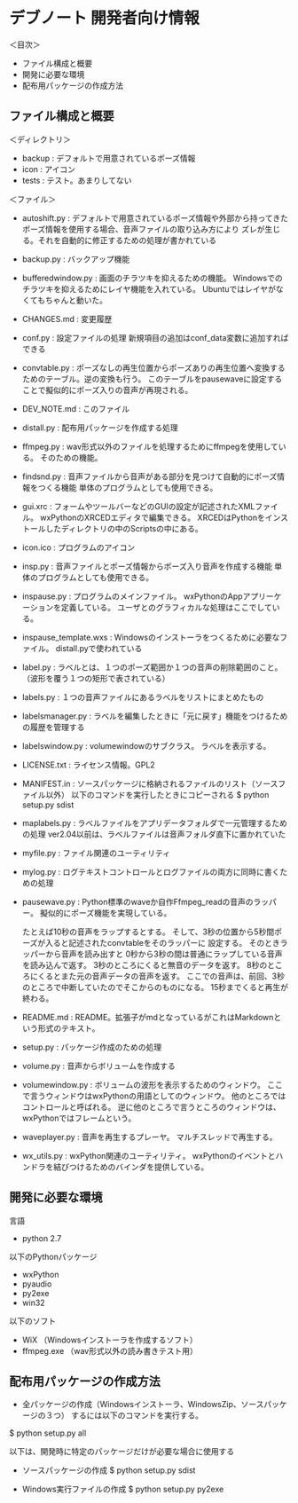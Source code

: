 デブノート 開発者向け情報
===============================================================================

＜目次＞
* ファイル構成と概要
* 開発に必要な環境
* 配布用パッケージの作成方法


ファイル構成と概要
-------------------------------------------------------------------------------
＜ディレクトリ＞
* backup : デフォルトで用意されているポーズ情報
* icon   : アイコン
* tests  : テスト。あまりしてない

＜ファイル＞
* autoshift.py :
  デフォルトで用意されているポーズ情報や外部から持ってきた
  ポーズ情報を使用する場合、音声ファイルの取り込み方により
  ズレが生じる。それを自動的に修正するための処理が書かれている

* backup.py :
  バックアップ機能

* bufferedwindow.py :
  画面のチラツキを抑えるための機能。
  Windowsでのチラツキを抑えるためにレイヤ機能を入れている。
  Ubuntuではレイヤがなくてもちゃんと動いた。

* CHANGES.md :
  変更履歴

* conf.py :
  設定ファイルの処理
  新規項目の追加はconf_data変数に追加すればできる

* convtable.py :
  ポーズなしの再生位置からポーズありの再生位置へ変換する
  ためのテーブル。逆の変換も行う。
  このテーブルをpausewaveに設定することで擬似的にポーズ入りの音声が再現される。

* DEV_NOTE.md :
  このファイル

* distall.py :
  配布用パッケージを作成する処理

* ffmpeg.py :
  wav形式以外のファイルを処理するためにffmpegを使用している。
  そのための機能。

* findsnd.py :
  音声ファイルから音声がある部分を見つけて自動的にポーズ情報をつくる機能
  単体のプログラムとしても使用できる。

* gui.xrc :
  フォームやツールバーなどのGUIの設定が記述されたXMLファイル。
  wxPythonのXRCEDエディタで編集できる。
  XRCEDはPythonをインストールしたディレクトリの中のScriptsの中にある。

* icon.ico :
  プログラムのアイコン

* insp.py :
  音声ファイルとポーズ情報からポーズ入り音声を作成する機能
  単体のプログラムとしても使用できる。

* inspause.py :
  プログラムのメインファイル。
  wxPythonのAppアプリーケーションを定義している。
  ユーザとのグラフィカルな処理はここでしている。

* inspause_template.wxs :
  Windowsのインストーラをつくるために必要なファイル。
  distall.pyで使われている

* label.py :
  ラベルとは、１つのポーズ範囲か１つの音声の削除範囲のこと。
  （波形を覆う１つの矩形で表されている）

* labels.py :
  １つの音声ファイルにあるラベルをリストにまとめたもの

* labelsmanager.py :
  ラベルを編集したときに「元に戻す」機能をつけるための履歴を管理する

* labelswindow.py :
  volumewindowのサブクラス。
  ラベルを表示する。

* LICENSE.txt :
  ライセンス情報。GPL2

* MANIFEST.in :
  ソースパッケージに格納されるファイルのリスト（ソースファイル以外）
  以下のコマンドを実行したときにコピーされる
  $ python setup.py sdist

* maplabels.py :
  ラベルファイルをアプリデータフォルダで一元管理するための処理
  ver2.04以前は、ラベルファイルは音声フォルダ直下に置かれていた

* myfile.py :
  ファイル関連のユーティリティ

* mylog.py :
  ログテキストコントロールとログファイルの両方に同時に書くための処理

* pausewave.py :
  Python標準のwaveか自作Ffmpeg_readの音声のラッパー。
  擬似的にポーズ機能を実現している。

  たとえば10秒の音声をラップするとする。
  そして、3秒の位置から5秒間ポーズが入ると記述されたconvtableをそのラッパーに
  設定する。
  そのときラッパーから音声を読み出すと
  0秒から3秒の間は普通にラップしている音声を読み込んで返す。
  3秒のところにくると無音のデータを返す。
  8秒のところにくるとまた元の音声データの音声を返す。
  ここでの音声は、前回、3秒のところで中断していたのでそこからのものになる。
  15秒までくると再生が終わる。

* README.md :
  README。拡張子がmdとなっているがこれはMarkdownという形式のテキスト。

* setup.py :
  パッケージ作成のための処理

* volume.py :
  音声からボリュームを作成する

* volumewindow.py :
  ボリュームの波形を表示するためのウィンドウ。
  ここで言うウィンドウはwxPythonの用語としてのウィンドウ。
  他のところではコントロールと呼ばれる。
  逆に他のところで言うところのウィンドウは、wxPythonではフレームという。

* waveplayer.py :
  音声を再生するプレーヤ。
  マルチスレッドで再生する。

* wx_utils.py :
  wxPython関連のユーティリティ。
  wxPythonのイベントとハンドラを結びつけるためのバインダを提供している。


開発に必要な環境
-------------------------------------------------------------------------------

言語
* python 2.7

以下のPythonパッケージ
* wxPython
* pyaudio
* py2exe
* win32

以下のソフト
* WiX   （Windowsインストーラを作成するソフト）
* ffmpeg.exe  （wav形式以外の読み書きテスト用）


配布用パッケージの作成方法
-------------------------------------------------------------------------------

* 全パッケージの作成（Windowsインストーラ、WindowsZip、ソースパッケージの３つ）
するには以下のコマンドを実行する。

$ python setup.py all


以下は、開発時に特定のパッケージだけが必要な場合に使用する

* ソースパッケージの作成
$ python setup.py sdist


* Windows実行ファイルの作成
$ python setup.py py2exe
